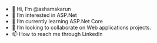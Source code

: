 - 👋 Hi, I’m @ashamskarun
- 👀 I’m interested in ASP.Net
- 🌱 I’m currently learning ASP.Net Core
- 💞️ I’m looking to collaborate on Web applications projects.
- 📫 How to reach me through LinkedIn 

<!---
ashamskarun/ashamskarun is a ✨ special ✨ repository because its `README.md` (this file) appears on your GitHub profile.
You can click the Preview link to take a look at your changes.
--->
